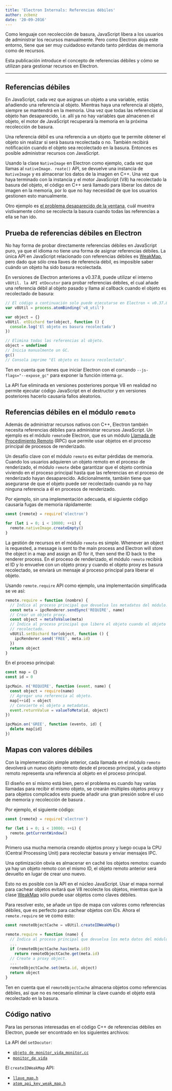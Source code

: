```yaml
---
title: 'Electron Internals: Referencias débiles'
author: zcbenz
date: '20-09-2016'
---
```


Como lenguaje con recolección de basura, JavaScript libera a los usuarios de administrar los recursos manualmente. Pero como Electron aloja este entorno, tiene que ser muy cuidadoso evitando tanto pérdidas de memoria como de recursos.

Esta publicación introduce el concepto de referencias débiles y cómo se utilizan para gestionar recursos en Electron.

---

## Referencias débiles

En JavaScript, cada vez que asignas un objeto a una variable, estás añadiendo una referencia al objeto. Mientras haya una referencia al objeto, siempre se mantendrá en la memoria. Una vez que todas las referencias al objeto han desaparecido, i.e. allí ya no hay variables que almacenen el objeto, el motor de JavaScript recuperará la memoria en la próxima recolección de basura.

Una referencia débil es una referencia a un objeto que te permite obtener el objeto sin realizar si será basura recolectada o no. También recibirá notificación cuando el objeto sea recolectado en la basura. Entonces es posible administrar recursos con JavaScript.

Usando la clase `NativeImage` en Electron como ejemplo, cada vez que llamas al `nativeImage. reate()` API, se devuelve una instancia de `NativeImage` y es almacenar los datos de la imagen en C++. Una vez que haya terminado con la instancia y el motor JavaScript (V8) ha recolectado la basura del objeto, el código en C++ será llamado para liberar los datos de imagen en la memoria, por lo que no hay necesidad de que los usuarios gestionen esto manualmente.

Otro ejemplo es [el problema desaparecido de la ventana](https://electronjs.org/docs/faq/#my-apps-windowtray-disappeared-after-a-few-minutes), cuál muestra vistivamente cómo se recolecta la basura cuando todas las referencias a ella se han ido.

## Prueba de referencias débiles en Electron

No hay forma de probar directamente referencias débiles en JavaScript puro, ya que el idioma no tiene una forma de asignar referencias débiles. La única API en JavaScript relacionado con referencias débiles es [WeakMap](https://developer.mozilla.org/en-US/docs/Web/JavaScript/Reference/Global_Objects/WeakMap), pero dado que sólo crea llaves de referencia débil, es imposible saber cuándo un objeto ha sido basura recolectada.

En versiones de Electron anteriores a v0.37.8, puede utilizar el interno `v8Util. la API etDocutor` para probar referencias débiles, el cual añade una referencia débil al objeto pasado y llama al callback cuando el objeto es recolectado de basura:

```javascript
// El código a continuación solo puede ejecutarse en Electron < v0.37.8.
var v8Util = process.atomBinding('v8_util')

var object = {}
v8Util. etDichard tor(object, function () {
  console.log('El objeto es basura recolectada')
})

// Elimina todas las referencias al objeto.
object = undefined
// Inicia manualmente un GC.
gc()
// Consola imprime "El objeto es basura recolectada".
```

Ten en cuenta que tienes que iniciar Electron con el comando `--js-flags="--expose_gc"` para exponer la función interna `gc`.

La API fue eliminada en versiones posteriores porque V8 en realidad no permite ejecutar código JavaScript en el destructor y en versiones posteriores hacerlo causaría fallos aleatorios.

## Referencias débiles en el módulo `remoto`

Además de administrar recursos nativos con C++, Electron también necesita referencias débiles para administrar recursos JavaScript. Un ejemplo es el módulo `remoto`de Electron, que es un módulo [Llamada de Procedimiento Remoto](https://en.wikipedia.org/wiki/Remote_procedure_call) (RPC) que permite usar objetos en el proceso principal de procesos de renderizado.

Un desafío clave con el módulo `remoto` es evitar pérdidas de memoria. Cuando los usuarios adquieren un objeto remoto en el proceso de renderizado, el módulo `remote` debe garantizar que el objeto continúa viviendo en el proceso principal hasta que las referencias en el proceso de renderizado hayan desaparecido. Adicionalmente, también tiene que asegurarse de que el objeto puede ser recolectado cuando ya no hay ninguna referencia a él en procesos de renderizado.

Por ejemplo, sin una implementación adecuada, el siguiente código causaría fugas de memoria rápidamente:

```javascript
const {remote} = require('electron')

for (let i = 0; i < 10000; ++i) {
  remote.nativeImage.createEmpty()
}
```

La gestión de recursos en el módulo `remoto` es simple. Whenever an object is requested, a message is sent to the main process and Electron will store the object in a map and assign an ID for it, then send the ID back to the renderer process. En el proceso de renderizado, el módulo `remoto` recibirá el ID y lo envuelve con un objeto proxy y cuando el objeto proxy es basura recolectado, se enviará un mensaje al proceso principal para liberar el objeto.

Usando `remote.require` API como ejemplo, una implementación simplificada se ve así:

```javascript
remote.require = function (nombre) {
  // Indica al proceso principal que devuelva los metadatos del módulo.
  const meta = ipcRenderer.sendSync('REQUIRE', name)
  // Crear un objeto proxy.
  const object = metaToValue(meta)
  // Indica al proceso principal que libere el objeto cuando el objeto proxy es basura
  // recolectado.
  v8Util.setDichard tor(object, function () {
    ipcRenderer.send('FREE', meta.id)
  })
  return object
}
```

En el proceso principal:

```javascript
const map = {}
const id = 0

ipcMain. n('REQUIRE', function (event, name) {
  const object = require(name)
  // Agregar una referencia al objeto.
  map[++id] = object
  // Convierte el objeto a metadatas.
  event.returnValue = valueToMeta(id, object)
})

ipcMain.on('GREE', function (evento, id) {
  delete map[id]
})
```

## Mapas con valores débiles

Con la implementación simple anterior, cada llamada en el módulo `remoto` devolverá un nuevo objeto remoto desde el proceso principal, y cada objeto remoto representa una referencia al objeto en el proceso principal.

El diseño en sí mismo está bien, pero el problema es cuando hay varias llamadas para recibir el mismo objeto, se crearán múltiples objetos proxy y para objetos complicados esto puede añadir una gran presión sobre el uso de memoria y recolección de basura .

Por ejemplo, el siguiente código:

```javascript
const {remote} = require('electron')

for (let i = 0; i < 10000; ++i) {
  remote.getCurrentWindow()
}
```

Primero usa mucha memoria creando objetos proxy y luego ocupa la CPU (Central Processing Unit) para recolectar basura y enviar mensajes IPC.

Una optimización obvia es almacenar en caché los objetos remotos: cuando ya hay un objeto remoto con el mismo ID, el objeto remoto anterior será devuelto en lugar de crear uno nuevo.

Esto no es posible con la API en el núcleo JavaScript. Usar el mapa normal para cachear objetos evitará que V8 recolecte los objetos, mientras que la clase [WeakMap](https://developer.mozilla.org/en-US/docs/Web/JavaScript/Reference/Global_Objects/WeakMap) sólo puede usar objetos como claves débiles.

Para resolver esto, se añade un tipo de mapa con valores como referencias débiles, que es perfecto para cachear objetos con IDs. Ahora el `remote.require` se ve como esto:

```javascript
const remoteObjectCache = v8Util.createIDWeakMap()

remote.require = function (name) {
  // Indica al proceso principal que devuelva los meta datos del módulo.
  ...
  if (remoteObjectCache.has(meta.id))
    return remoteObjectCache.get(meta.id)
  // Create a proxy object.
  ...
  remoteObjectCache.set(meta.id, object)
  return object
}
```

Ten en cuenta que el `remoteObjectCache` almacena objetos como referencias débiles, así que no es necesario eliminar la clave cuando el objeto está recolectado en la basura.

## Código nativo

Para las personas interesadas en el código C++ de referencias débiles en Electron, puede ser encontrado en los siguientes archivos:

La API del `setDocutor`:

* [`objeto de monitor_vida_monitor.cc`](https://github.com/electron/electron/blob/v1.3.4/atom/common/api/object_life_monitor.cc)
* [`monitor_de vida`](https://github.com/electron/electron/blob/v1.3.4/atom/common/api/object_life_monitor.h)

El `createIDWeakMap` API:

* [`llave_map.h`](https://github.com/electron/electron/blob/v1.3.4/atom/common/key_weak_map.h)
* [`atom_api_key_weak_map.h`](https://github.com/electron/electron/blob/v1.3.4/atom/common/api/atom_api_key_weak_map.h)

